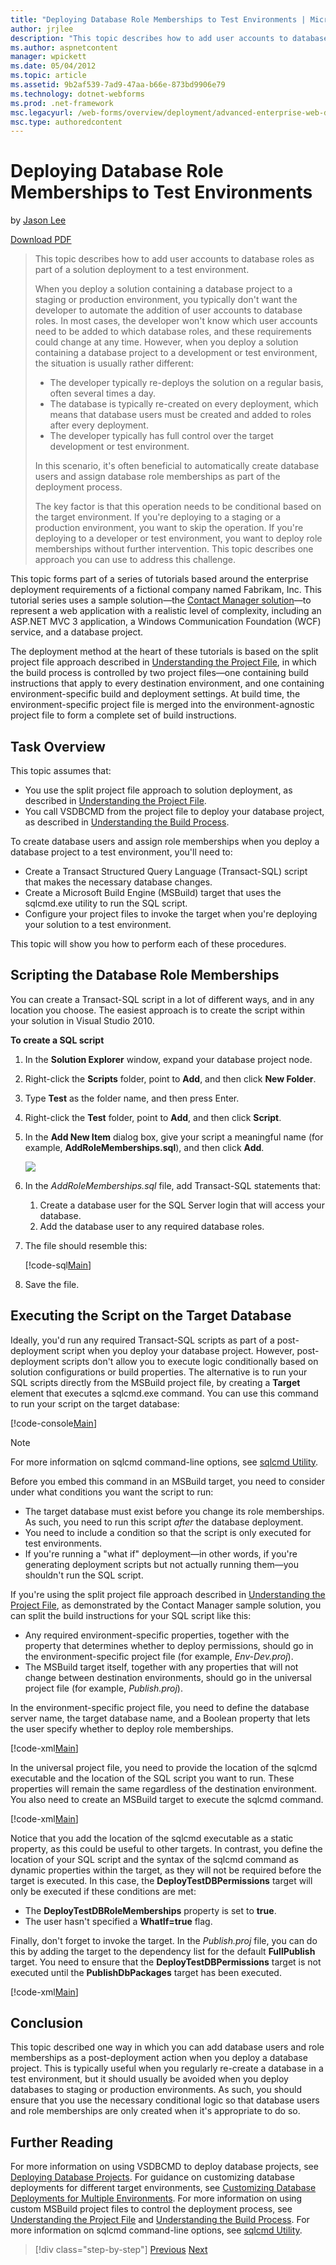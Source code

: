 ```yaml
---
title: "Deploying Database Role Memberships to Test Environments | Microsoft Docs"
author: jrjlee
description: "This topic describes how to add user accounts to database roles as part of a solution deployment to a test environment. When you deploy a solution containing..."
ms.author: aspnetcontent
manager: wpickett
ms.date: 05/04/2012
ms.topic: article
ms.assetid: 9b2af539-7ad9-47aa-b66e-873bd9906e79
ms.technology: dotnet-webforms
ms.prod: .net-framework
msc.legacyurl: /web-forms/overview/deployment/advanced-enterprise-web-deployment/deploying-database-role-memberships-to-test-environments
msc.type: authoredcontent
---
```

Deploying Database Role Memberships to Test Environments
====================
by [Jason Lee](https://github.com/jrjlee)

[Download PDF](https://msdnshared.blob.core.windows.net/media/MSDNBlogsFS/prod.evol.blogs.msdn.com/CommunityServer.Blogs.Components.WeblogFiles/00/00/00/63/56/8130.DeployingWebAppsInEnterpriseScenarios.pdf)

> This topic describes how to add user accounts to database roles as part of a solution deployment to a test environment.
> 
> When you deploy a solution containing a database project to a staging or production environment, you typically don't want the developer to automate the addition of user accounts to database roles. In most cases, the developer won't know which user accounts need to be added to which database roles, and these requirements could change at any time. However, when you deploy a solution containing a database project to a development or test environment, the situation is usually rather different:
> 
> - The developer typically re-deploys the solution on a regular basis, often several times a day.
> - The database is typically re-created on every deployment, which means that database users must be created and added to roles after every deployment.
> - The developer typically has full control over the target development or test environment.
> 
> In this scenario, it's often beneficial to automatically create database users and assign database role memberships as part of the deployment process.
> 
> The key factor is that this operation needs to be conditional based on the target environment. If you're deploying to a staging or a production environment, you want to skip the operation. If you're deploying to a developer or test environment, you want to deploy role memberships without further intervention. This topic describes one approach you can use to address this challenge.


This topic forms part of a series of tutorials based around the enterprise deployment requirements of a fictional company named Fabrikam, Inc. This tutorial series uses a sample solution&#x2014;the [Contact Manager solution](../web-deployment-in-the-enterprise/the-contact-manager-solution.md)&#x2014;to represent a web application with a realistic level of complexity, including an ASP.NET MVC 3 application, a Windows Communication Foundation (WCF) service, and a database project.

The deployment method at the heart of these tutorials is based on the split project file approach described in [Understanding the Project File](../web-deployment-in-the-enterprise/understanding-the-project-file.md), in which the build process is controlled by two project files&#x2014;one containing build instructions that apply to every destination environment, and one containing environment-specific build and deployment settings. At build time, the environment-specific project file is merged into the environment-agnostic project file to form a complete set of build instructions.

## Task Overview

This topic assumes that:

- You use the split project file approach to solution deployment, as described in [Understanding the Project File](../web-deployment-in-the-enterprise/understanding-the-project-file.md).
- You call VSDBCMD from the project file to deploy your database project, as described in [Understanding the Build Process](../web-deployment-in-the-enterprise/understanding-the-build-process.md).

To create database users and assign role memberships when you deploy a database project to a test environment, you'll need to:

- Create a Transact Structured Query Language (Transact-SQL) script that makes the necessary database changes.
- Create a Microsoft Build Engine (MSBuild) target that uses the sqlcmd.exe utility to run the SQL script.
- Configure your project files to invoke the target when you're deploying your solution to a test environment.

This topic will show you how to perform each of these procedures.

## Scripting the Database Role Memberships

You can create a Transact-SQL script in a lot of different ways, and in any location you choose. The easiest approach is to create the script within your solution in Visual Studio 2010.

**To create a SQL script**

1. In the **Solution Explorer** window, expand your database project node.
2. Right-click the **Scripts** folder, point to **Add**, and then click **New Folder**.
3. Type **Test** as the folder name, and then press Enter.
4. Right-click the **Test** folder, point to **Add**, and then click **Script**.
5. In the **Add New Item** dialog box, give your script a meaningful name (for example, **AddRoleMemberships.sql**), and then click **Add**.

    ![](deploying-database-role-memberships-to-test-environments/_static/image1.png)
6. In the *AddRoleMemberships.sql* file, add Transact-SQL statements that:

    1. Create a database user for the SQL Server login that will access your database.
    2. Add the database user to any required database roles.
7. The file should resemble this:

    [!code-sql[Main](deploying-database-role-memberships-to-test-environments/samples/sample1.sql)]
8. Save the file.

## Executing the Script on the Target Database

Ideally, you'd run any required Transact-SQL scripts as part of a post-deployment script when you deploy your database project. However, post-deployment scripts don't allow you to execute logic conditionally based on solution configurations or build properties. The alternative is to run your SQL scripts directly from the MSBuild project file, by creating a **Target** element that executes a sqlcmd.exe command. You can use this command to run your script on the target database:


[!code-console[Main](deploying-database-role-memberships-to-test-environments/samples/sample2.cmd)]


> [!NOTE]
> For more information on sqlcmd command-line options, see [sqlcmd Utility](https://msdn.microsoft.com/en-us/library/ms162773.aspx).


Before you embed this command in an MSBuild target, you need to consider under what conditions you want the script to run:

- The target database must exist before you change its role memberships. As such, you need to run this script *after* the database deployment.
- You need to include a condition so that the script is only executed for test environments.
- If you're running a "what if" deployment&#x2014;in other words, if you're generating deployment scripts but not actually running them&#x2014;you shouldn't run the SQL script.

If you're using the split project file approach described in [Understanding the Project File](../web-deployment-in-the-enterprise/understanding-the-project-file.md), as demonstrated by the Contact Manager sample solution, you can split the build instructions for your SQL script like this:

- Any required environment-specific properties, together with the property that determines whether to deploy permissions, should go in the environment-specific project file (for example, *Env-Dev.proj*).
- The MSBuild target itself, together with any properties that will not change between destination environments, should go in the universal project file (for example, *Publish.proj*).

In the environment-specific project file, you need to define the database server name, the target database name, and a Boolean property that lets the user specify whether to deploy role memberships.


[!code-xml[Main](deploying-database-role-memberships-to-test-environments/samples/sample3.xml)]


In the universal project file, you need to provide the location of the sqlcmd executable and the location of the SQL script you want to run. These properties will remain the same regardless of the destination environment. You also need to create an MSBuild target to execute the sqlcmd command.


[!code-xml[Main](deploying-database-role-memberships-to-test-environments/samples/sample4.xml)]


Notice that you add the location of the sqlcmd executable as a static property, as this could be useful to other targets. In contrast, you define the location of your SQL script and the syntax of the sqlcmd command as dynamic properties within the target, as they will not be required before the target is executed. In this case, the **DeployTestDBPermissions** target will only be executed if these conditions are met:

- The **DeployTestDBRoleMemberships** property is set to **true**.
- The user hasn't specified a **WhatIf=true** flag.

Finally, don't forget to invoke the target. In the *Publish.proj* file, you can do this by adding the target to the dependency list for the default **FullPublish** target. You need to ensure that the **DeployTestDBPermissions** target is not executed until the **PublishDbPackages** target has been executed.


[!code-xml[Main](deploying-database-role-memberships-to-test-environments/samples/sample5.xml)]


## Conclusion

This topic described one way in which you can add database users and role memberships as a post-deployment action when you deploy a database project. This is typically useful when you regularly re-create a database in a test environment, but it should usually be avoided when you deploy databases to staging or production environments. As such, you should ensure that you use the necessary conditional logic so that database users and role memberships are only created when it's appropriate to do so.

## Further Reading

For more information on using VSDBCMD to deploy database projects, see [Deploying Database Projects](../web-deployment-in-the-enterprise/deploying-database-projects.md). For guidance on customizing database deployments for different target environments, see [Customizing Database Deployments for Multiple Environments](customizing-database-deployments-for-multiple-environments.md). For more information on using custom MSBuild project files to control the deployment process, see [Understanding the Project File](../web-deployment-in-the-enterprise/understanding-the-project-file.md) and [Understanding the Build Process](../web-deployment-in-the-enterprise/understanding-the-build-process.md). For more information on sqlcmd command-line options, see [sqlcmd Utility](https://msdn.microsoft.com/en-us/library/ms162773.aspx).

>[!div class="step-by-step"]
[Previous](customizing-database-deployments-for-multiple-environments.md)
[Next](deploying-membership-databases-to-enterprise-environments.md)